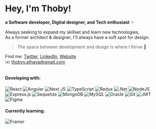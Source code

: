 # Hey, I'm Thoby!
<div>
<p><b>a Software developer, Digital designer, and Tech enthusiast</b> ✨</p> 

<p>Always seeking to expand my skillset and learn new technologies, <br/>As a former architect & designer, I'll always have a soft spot for design.</p>
<blockquote>
<p dir="auto">The space between development and design is where I thrive 🚀</p>
</blockquote> 
 
<p>
  Find me: <a href="https://x.com/thoby_za">Twitter</a>, <a href="https://www.linkedin.com/in/thoby-za/">LinkedIn</a>, <a href="https://thobyza.vercel.app/">Website</a> 
<br/>
  ✉️ <a href="mailto:thobyy.athaya@gmail.com" target="_blank" rel="noopener noreferrer">thobyy.athaya@gmail.com</a>
</p>    
</div>


##
<!-- badges are created from: https://gprm.itsvg.in/#google_vignette -->

#### Developing with:
![React](https://img.shields.io/badge/react-%2320232a.svg?style=flat&logo=react&logoColor=%2361DAFB) 
![Angular](https://img.shields.io/badge/angular-%23DD0031.svg?style=flat&logo=angular&logoColor=white)
![Next JS](https://img.shields.io/badge/Next-black?style=flat&logo=next.js&logoColor=white)
![TypeScript](https://img.shields.io/badge/typescript-%23007ACC.svg?style=flat&logo=typescript&logoColor=white)
![Redux](https://img.shields.io/badge/redux-%23593d88.svg?style=flat&logo=redux&logoColor=white) 
![.Net](https://img.shields.io/badge/.NET-5C2D91?style=flat&logo=.net&logoColor=white) 
![NodeJS](https://img.shields.io/badge/node.js-6DA55F?style=flat&logo=node.js&logoColor=white) 
![Express.js](https://img.shields.io/badge/express.js-%23404d59.svg?style=flat&logo=express&logoColor=%2361DAFB) 
![Sequelize](https://img.shields.io/badge/Sequelize-52B0E7?style=flat&logo=Sequelize&logoColor=white) 
![MongoDB](https://img.shields.io/badge/MongoDB-%234ea94b.svg?style=flat&logo=mongodb&logoColor=white) 
![MySQL](https://img.shields.io/badge/mysql-4479A1.svg?style=flat&logo=mysql&logoColor=white) 
![Oracle](https://img.shields.io/badge/Oracle-F80000?style=flat&logo=oracle&logoColor=white) 
![Git](https://img.shields.io/badge/git-%23F05033.svg?style=flat&logo=git&logoColor=white) 
![JWT](https://img.shields.io/badge/JWT-black?style=flat&logo=JSON%20web%20tokens) 
![Figma](https://img.shields.io/badge/figma-%23F24E1E.svg?style=flat&logo=figma&logoColor=white)

#### Currently learning:
![Framer](https://img.shields.io/badge/Framer-black?style=flat&logo=framer&logoColor=blue) 

<!-- <div align="center">
  <img src="https://visitor-badge.laobi.icu/badge?page_id=maurodesouza.maurodesouza&"  />
</div> --> 

<!-- ![](https://github-readme-stats.vercel.app/api/top-langs/?username=thobyza&theme=default&hide_border=false&include_all_commits=false&count_private=false&layout=compact) -->

